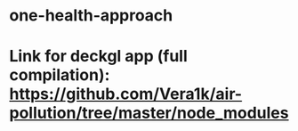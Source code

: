 # one-health-approach

# Link for deckgl app (full compilation): https://github.com/Vera1k/air-pollution/tree/master/node_modules
